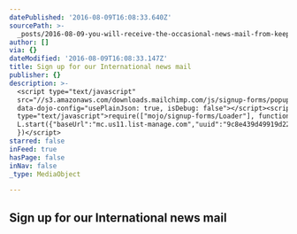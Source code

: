 ```yaml
---
datePublished: '2016-08-09T16:08:33.640Z'
sourcePath: >-
  _posts/2016-08-09-you-will-receive-the-occasional-news-mail-from-keeptrack-abo.md
author: []
via: {}
dateModified: '2016-08-09T16:08:33.147Z'
title: Sign up for our International news mail
publisher: {}
description: >-
  <script type="text/javascript"
  src="//s3.amazonaws.com/downloads.mailchimp.com/js/signup-forms/popup/embed.js"
  data-dojo-config="usePlainJson: true, isDebug: false"></script><script
  type="text/javascript">require(["mojo/signup-forms/Loader"], function(L) {
  L.start({"baseUrl":"mc.us11.list-manage.com","uuid":"9c8e439d49919d22d400a4cea","lid":"f99b77c42b"})
  })</script>
starred: false
inFeed: true
hasPage: false
inNav: false
_type: MediaObject

---
```

## Sign up for our International news mail

<script type="text/javascript" src="//s3.amazonaws.com/downloads.mailchimp.com/js/signup-forms/popup/embed.js" data-dojo-config="usePlainJson: true, isDebug: false"\></script\><script type="text/javascript"\>require(\["mojo/signup-forms/Loader"\], function(L) { L.start({"baseUrl":"mc.us11.list-manage.com","uuid":"9c8e439d49919d22d400a4cea","lid":"f99b77c42b"}) })</script\>

<!-- Begin MailChimp Signup Form --\>  
<link href="//cdn-images.mailchimp.com/embedcode/slim-10\_7.css" rel="stylesheet" type="text/css"\>  
<style type="text/css"\>  
\#mc\_embed\_signup{background:\#fff; clear:left; font:14px Helvetica,Arial,sans-serif; width:600px;}  
/\* Add your own MailChimp form style overrides in your site stylesheet or in this style block.  
We recommend moving this block and the preceding CSS link to the HEAD of your HTML file. \*/  
</style\>  
<div id="mc\_embed\_signup"\>  
<form action="//keeptrack.us11.list-manage.com/subscribe/post?u=9c8e439d49919d22d400a4cea&amp;id=f99b77c42b" method="post" id="mc-embedded-subscribe-form" name="mc-embedded-subscribe-form" class="validate" target="\_blank" novalidate\>  
<div id="mc\_embed\_signup\_scroll"\>  
<input type="email" value="" name="EMAIL" class="email" id="mce-EMAIL" placeholder="email address" required\>  
<!-- real people should not fill this in and expect good things - do not remove this or risk form bot signups--\>  
<div style="position: absolute; left: -5000px;" aria-hidden="true"\><input type="text" name="b\_9c8e439d49919d22d400a4cea\_f99b77c42b" tabindex="-1" value=""\></div\>  
<div class="clear"\><input type="submit" value="Subscribe" name="subscribe" id="mc-embedded-subscribe" class="button"\></div\>  
</div\>  
</form\>  
</div\>

<!--End mc\_embed\_signup--\>